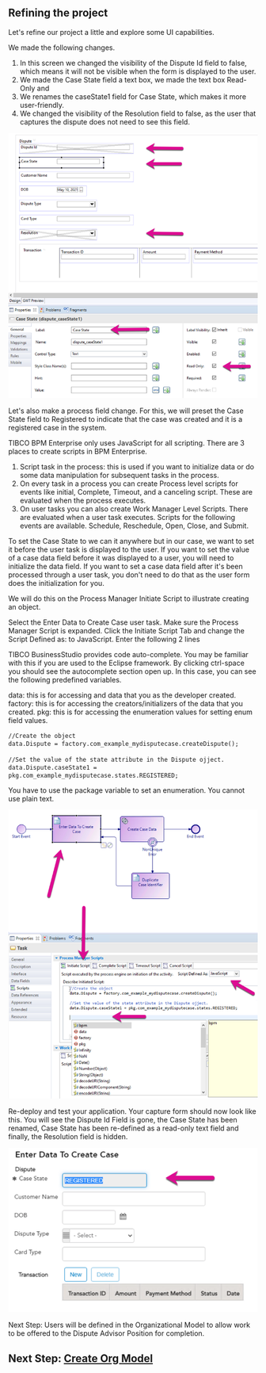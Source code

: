 ## Refining the project
Let's refine our project a little and explore some UI capabilities.

We made the following changes.
1. In this screen we changed the visibility of the Dispute Id field to false, which means it will not be visible when the form is displayed to the user.
2. We made the Case State field a text box, we made the text box Read-Only and 
3. We renames the caseState1 field for Case State, which makes it more user-friendly.
4. We changed the visibility of the Resolution field to false, as the user that captures the dispute does not need to see this field.

![refine_project](images/Refine/1.png)

Let's also make a process field change. For this, we will preset the Case State field to Registered to indicate that the case was created and it is a registered case in the system.

TIBCO BPM Enterprise only uses JavaScript for all scripting. There are 3 places to create scripts in BPM Enterprise. 
1. Script task in the process: this is used if you want to initialize data or do some data manipulation for subsequent tasks in the process. 
2. On every task in a process you can create Process level scripts for events like initial, Complete, Timeout, and a canceling script. These are evaluated when the process executes. 
3. On user tasks you can also create Work Manager Level Scripts. There are evaluated when a user task executes. Scripts for the following events are available. Schedule, Reschedule, Open, Close, and Submit. 

To set the Case State to we can it anywhere but in our case, we want to set it before the user task is displayed to the user. If you want to set the value of a case data field before it was displayed to a user, you will need to initialize the data field. If you want to set a case data field after it's been processed through a user task, you don't need to do that as the user form does the initialization for you. 

We will do this on the Process Manager Initiate Script to illustrate creating an object.

Select the Enter Data to Create Case user task. Make sure the Process Manager Script is expanded. Click the Initiate Script Tab and change the Script Defined as: to JavaScript. Enter the following 2 lines

TIBCO BusinessStudio provides code auto-complete. You may be familiar with this if you are used to the Eclipse framework. By clicking ctrl-space you should see the autocomplete section open up. In this case, you can see the following predefined variables. 

data: this is for accessing and data that you as the developer created. 
factory: this is for accessing the creators/initializers of the data that you created. 
pkg: this is for accessing the enumeration values for setting enum field values. 

```
//Create the object
data.Dispute = factory.com_example_mydisputecase.createDispute();

//Set the value of the state attribute in the Dispute ojject.
data.Dispute.caseState1 = pkg.com_example_mydisputecase.states.REGISTERED;
```

You have to use the package variable to set an enumeration. You cannot use plain text.

![refine_project](images/Refine/2.png)

Re-deploy and test your application. Your capture form should now look like this. You will see the Dispute Id Field is gone, the Case State has been renamed, Case State has been re-defined as a read-only text field and finally, the Resolution field is hidden.

![refine_project](images/Refine/3.png)

Next Step: Users will be defined in the Organizational Model to allow work to be offered to the Dispute Advisor Position for completion.

## Next Step: [Create Org Model](create_Organisation_Project.md)